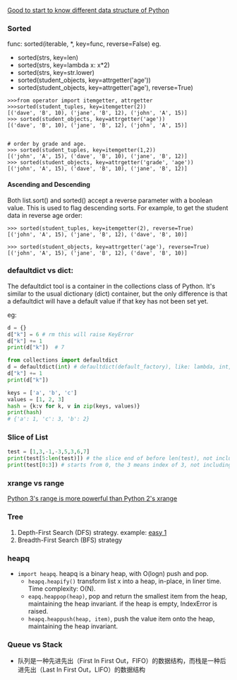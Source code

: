 [Good to start to know different data structure of Python](https://www.tutorialspoint.com/python_data_structure/python_binary_tree.htm)

### Sorted

func: sorted(iterable, *, key=func, reverse=False)
eg. 
* sorted(strs, key=len)
* sorted(strs, key=lambda x: x*2)
* sorted(strs, key=str.lower)
* sorted(student_objects, key=attrgetter('age'))
* sorted(student_objects, key=attrgetter('age'), reverse=True)

        
```
>>>from operator import itemgetter, attrgetter
>>>sorted(student_tuples, key=itemgetter(2))
[('dave', 'B', 10), ('jane', 'B', 12), ('john', 'A', 15)]
>>> sorted(student_objects, key=attrgetter('age'))
[('dave', 'B', 10), ('jane', 'B', 12), ('john', 'A', 15)]


# order by grade and age.
>>> sorted(student_tuples, key=itemgetter(1,2))
[('john', 'A', 15), ('dave', 'B', 10), ('jane', 'B', 12)]
>>> sorted(student_objects, key=attrgetter('grade', 'age'))
[('john', 'A', 15), ('dave', 'B', 10), ('jane', 'B', 12)]
```

#### Ascending and Descending
Both list.sort() and sorted() accept a reverse parameter with a boolean value. This is used to flag descending sorts. For example, to get the student data in reverse age order:
```
>>> sorted(student_tuples, key=itemgetter(2), reverse=True)
[('john', 'A', 15), ('jane', 'B', 12), ('dave', 'B', 10)]

>>> sorted(student_objects, key=attrgetter('age'), reverse=True)
[('john', 'A', 15), ('jane', 'B', 12), ('dave', 'B', 10)]
```

### defaultdict vs dict:
The defaultdict tool is a container in the collections class of Python.
It's similar to the usual dictionary (dict) container,
but the only difference is that a defaultdict will have a default value if that key has not been set yet.

eg:
```python
d = {}
d["k"] = 6 # rm this will raise KeyError
d["k"] += 1
print(d["k"])  # 7
```

```python
from collections import defaultdict
d = defaultdict(int) # defaultdict(default_factory), like: lambda, int, float, list, str
d["k"] += 1
print(d["k"])
```

```python
keys = ['a', 'b', 'c']
values = [1, 2, 3]
hash = {k:v for k, v in zip(keys, values)}
print(hash)
# {'a': 1, 'c': 3, 'b': 2}
```

### Slice of List
```python
test = [1,3,-1,-3,5,3,6,7]
print(test[5:len(test)]) # the slice end of before len(test), not including the len(test)
print(test[0:3]) # starts from 0, the 3 means index of 3, not including the index 3.
```


### xrange vs range
[Python 3's range is more powerful than Python 2's xrange](https://treyhunner.com/2018/02/python-3-s-range-better-than-python-2-s-xrange/)

### Tree
1. Depth-First Search (DFS) strategy. example: [easy 1](maximumDepthOfBinaryTree.py)
2. Breadth-First Search (BFS) strategy

### heapq 
* `import heapq`. heapq is a binary heap, with O(logn) push and pop.
  - `heapq.heapify()` transform list x into a heap, in-place, in liner time. Time complexity: O(N).
  - `eapq.heappop(heap)`, pop and return the smallest item from the heap, maintaining the heap invariant. if the heap is empty, IndexError is raised.
  - `heapq.heappush(heap, item)`, push the value item onto the heap, maintaining the heap invariant.
  
### Queue vs Stack
* 队列是一种先进先出（First In First Out，FIFO）的数据结构，而栈是一种后进先出（Last In First Out，LIFO）的数据结构
